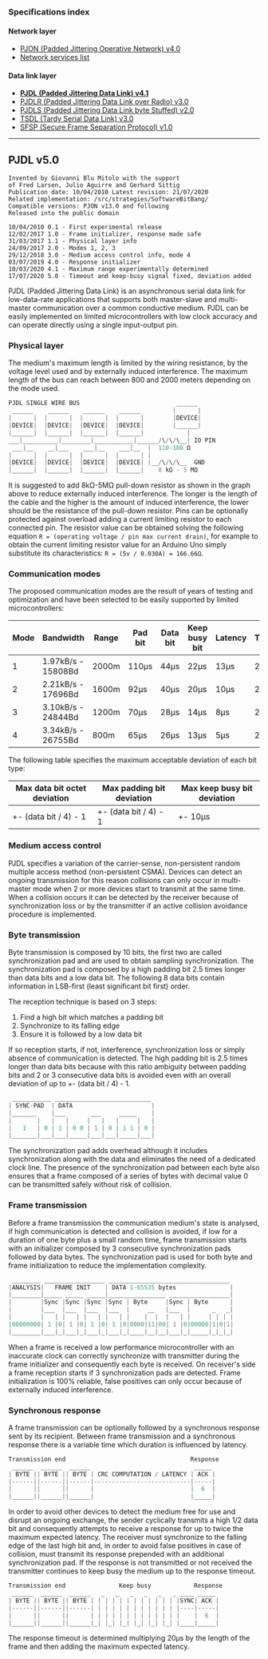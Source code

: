 
### Specifications index

#### Network layer
- [PJON (Padded Jittering Operative Network) v4.0](/specification/PJON-protocol-specification-v4.0.md)
- [Network services list](/specification/PJON-network-services-list.md)
#### Data link layer
- **[PJDL (Padded Jittering Data Link) v4.1](/src/strategies/SoftwareBitBang/specification/PJDL-specification-v4.1.md)**
- [PJDLR (Padded Jittering Data Link over Radio) v3.0](/src/strategies/OverSampling/specification/PJDLR-specification-v3.0.md)
- [PJDLS (Padded Jittering Data Link byte Stuffed) v2.0](/src/strategies/AnalogSampling/specification/PJDLS-specification-v2.0.md)
- [TSDL (Tardy Serial Data Link) v3.0](/src/strategies/ThroughSerial/specification/TSDL-specification-v3.0.md)
- [SFSP (Secure Frame Separation Protocol) v1.0](/specification/SFSP-frame-separation-specification-v1.0.md)

---

## PJDL v5.0
```
Invented by Giovanni Blu Mitolo with the support
of Fred Larsen, Julio Aguirre and Gerhard Sittig
Publication date: 10/04/2010 Latest revision: 21/07/2020
Related implementation: /src/strategies/SoftwareBitBang/
Compatible versions: PJON v13.0 and following
Released into the public domain

10/04/2010 0.1 - First experimental release
12/02/2017 1.0 - Frame initializer, response made safe
31/03/2017 1.1 - Physical layer info
24/09/2017 2.0 - Modes 1, 2, 3
29/12/2018 3.0 - Medium access control info, mode 4
03/07/2019 4.0 - Response initializer
10/03/2020 4.1 - Maximum range experimentally determined
17/07/2020 5.0 - Timeout and keep-busy signal fixed, deviation added
```
PJDL (Padded Jittering Data Link) is an asynchronous serial data link for low-data-rate applications that supports both master-slave and multi-master communication over a common conductive medium. PJDL can be easily implemented on limited microcontrollers with low clock accuracy and can operate directly using a single input-output pin.

### Physical layer
The medium's maximum length is limited by the wiring resistance, by the voltage level used and by externally induced interference. The maximum length of the bus can reach between 800 and 2000 meters depending on the mode used.
```cpp
PJDL SINGLE WIRE BUS                           ______
 ______    ______    ______    ______         |      |
|      |  |      |  |      |  |      |        |DEVICE|
|DEVICE|  |DEVICE|  |DEVICE|  |DEVICE|        |______|
|______|  |______|  |______|  |______|            |
___|__________|________|___________|______/\/\/\__| IO PIN
 ___|__    __|___    ___|__    ___|__  |  110-180 Ω
|      |  |      |  |      |  |      | |  
|DEVICE|  |DEVICE|  |DEVICE|  |DEVICE| |__/\/\/\__  GND
|______|  |______|  |______|  |______|    8 kΩ - 5 MΩ    
```
It is suggested to add 8kΩ-5MΩ pull-down resistor as shown in the graph above to reduce externally induced interference. The longer is the length of the cable and the higher is the amount of induced interference, the lower should be the resistance of the pull-down resistor. Pins can be optionally protected against overload adding a current limiting resistor to each connected pin. The resistor value can be obtained solving the following equation `R = (operating voltage / pin max current drain)`, for example to obtain the current limiting resistor value for an Arduino Uno simply substitute its characteristics: `R = (5v / 0.030A) = 166.66Ω`.

### Communication modes
The proposed communication modes are the result of years of testing and optimization and have been selected to be easily supported by limited microcontrollers:

| Mode | Bandwidth          | Range | Pad bit | Data bit | Keep busy bit | Latency | Timeout |
| ---- | ------------------ | ----- | ------- | -------- | ------------- | ------- | ------- |
| 1    | 1.97kB/s - 15808Bd | 2000m | 110µs   | 44µs     | 22µs          | 13µs    | 20µs/B  |
| 2    | 2.21kB/s - 17696Bd | 1600m | 92µs    | 40µs     | 20µs          | 10µs    | 20µs/B  |
| 3    | 3.10kB/s - 24844Bd | 1200m | 70µs    | 28µs     | 14µs          | 8µs     | 20µs/B  |
| 4    | 3.34kB/s - 26755Bd |  800m | 65µs    | 26µs     | 13µs          | 5µs     | 20µs/B  |

The following table specifies the maximum acceptable deviation of each bit type:

| Max data bit octet deviation | Max padding bit deviation | Max keep busy bit deviation |
| ---------------------------- | ------------------------- | --------------------------- |
| +- (data bit / 4) - 1        | +- (data bit / 4) - 1     | +- 10µs                     |

### Medium access control
PJDL specifies a variation of the carrier-sense, non-persistent random multiple access method (non-persistent CSMA). Devices can detect an ongoing transmission for this reason collisions can only occur in multi-master mode when 2 or more devices start to transmit at the same time. When a collision occurs it can be detected by the receiver because of synchronization loss or by the transmitter if an active collision avoidance procedure is implemented.

### Byte transmission
Byte transmission is composed by 10 bits, the first two are called synchronization pad and are used to obtain sampling synchronization. The synchronization pad is composed by a high padding bit 2.5 times longer than data bits and a low data bit. The following 8 data bits contain information in LSB-first (least significant bit first) order.

The reception technique is based on 3 steps:
1. Find a high bit which matches a padding bit
2. Synchronize to its falling edge
3. Ensure it is followed by a low data bit

If so reception starts, if not, interference, synchronization loss or simply absence of communication is detected. The high padding bit is 2.5 times longer than data bits because with this ratio ambiguity between padding bits and 2 or 3 consecutive data bits is avoided even with an overall deviation of up to +- (data bit / 4) - 1.

```cpp  
 ___________ ___________________________
| SYNC-PAD  | DATA                      |
|_______    |___       ___     _____    |
|       |   |   |     |   |   |     |   |
|   1   | 0 | 1 | 0 0 | 1 | 0 | 1 1 | 0 |
|_______|___|___|_____|___|___|_____|___|
```
The synchronization pad adds overhead although it includes synchronization along with the data and eliminates the need of a dedicated clock line. The presence of the synchronization pad between each byte also ensures that a frame composed of a series of bytes with decimal value 0 can be transmitted safely without risk of collision.   

### Frame transmission
Before a frame transmission the communication medium's state is analysed, if high communication is detected and collision is avoided, if low for a duration of one byte plus a small random time, frame transmission starts with an initializer composed by 3 consecutive synchronization pads followed by data bytes. The synchronization pad is used for both byte and frame initialization to reduce the implementation complexity.  
```cpp  
 ________ _________________ __________________________________
|ANALYSIS|   FRAME INIT    | DATA 1-65535 bytes               |
|________|_____ _____ _____|________________ _________________|
|        |Sync |Sync |Sync |Sync | Byte     |Sync | Byte      |
|        |___  |___  |___  |___  |     __   |___  |      _   _|
|        |   | |   | |   | |   | |    |  |  |   | |     | | | |
|00000000| 1 |0| 1 |0| 1 |0| 1 |0|0000|11|00| 1 |0|00000|1|0|1|
|________|___|_|___|_|___|_|___|_|____|__|__|___|_|_____|_|_|_|
```
When a frame is received a low performance microcontroller with an inaccurate clock can correctly synchronize with transmitter during the frame initializer and consequently each byte is received. On receiver's side a frame reception starts if 3 synchronization pads are detected. Frame initialization is 100% reliable, false positives can only occur because of externally induced interference.

### Synchronous response
A frame transmission can be optionally followed by a synchronous response sent by its recipient. Between frame transmission and a synchronous response there is a variable time which duration is influenced by latency.
```cpp  
Transmission end                                   Response
 ______  ______  ______                             _____
| BYTE || BYTE || BYTE | CRC COMPUTATION / LATENCY | ACK |
|------||------||------|---------------------------|-----|
|      ||      ||      |                           |  6  |
|______||______||______|                           |_____|
```  
In order to avoid other devices to detect the medium free for use and disrupt an ongoing exchange, the sender cyclically transmits a high 1/2 data bit and consequently attempts to receive a response for up to twice the maximum expected latency. The receiver must synchronize to the falling edge of the last high bit and, in order to avoid false positives in case of collision, must transmit its response prepended with an additional synchronization pad. If the response is not transmitted or not received the transmitter continues to keep busy the medium up to the response timeout.
```cpp  
Transmission end               Keep busy            Response
 ______  ______  ______   _   _   _   _   _   _ ____ _____  
| BYTE || BYTE || BYTE | | | | | | | | | | | | |SYNC| ACK |
|------||------||------| | | | | | | | | | | | |----|-----|
|      ||      ||      | | | | | | | | | | | | |    |  6  |
|______||______||______|_| |_| |_| |_| |_| |_| |____|_____|
```
The response timeout is determined multiplying 20µs by the length of the frame and then adding the maximum expected latency.
